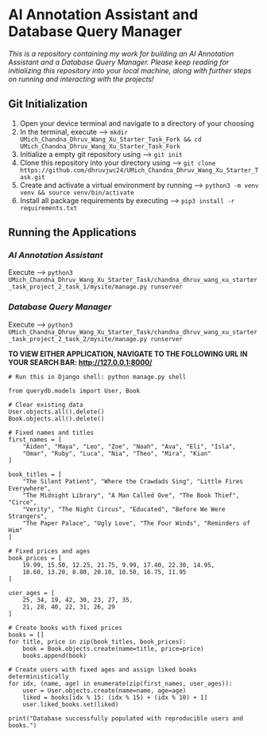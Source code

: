 # AI Annotation Assistant and Database Query Manager
_This is a repository containing my work for building an AI Annotation Assistant and a Database Query Manager. Please keep reading for initializing this repository into your local machine, along with further steps on running and interacting with the projects!_

## Git Initialization
1. Open your device terminal and navigate to a directory of your choosing
2. In the terminal, execute --> `mkdir UMich_Chandna_Dhruv_Wang_Xu_Starter_Task_Fork && cd UMich_Chandna_Dhruv_Wang_Xu_Starter_Task_Fork`
3. Initialize a empty git repository using --> `git init`
4. Clone this repository into your directory using --> `git clone https://github.com/dhruvjwc24/UMich_Chandna_Dhruv_Wang_Xu_Starter_Task.git`
5. Create and activate a virtual environment by running --> `python3 -m venv venv && source venv/bin/activate`
6. Install all package requirements by executing --> `pip3 install -r requirements.txt`

## Running the Applications
### _AI Annotation Assistant_
Execute --> `python3 UMich_Chandna_Dhruv_Wang_Xu_Starter_Task/chandna_dhruv_wang_xu_starter_task_project_2_task_1/mysite/manage.py runserver`
    
### _Database Query Manager_
Execute --> `python3 UMich_Chandna_Dhruv_Wang_Xu_Starter_Task/chandna_dhruv_wang_xu_starter_task_project_2_task_2/mysite/manage.py runserver`

**TO VIEW EITHER APPLICATION, NAVIGATE TO THE FOLLOWING URL IN YOUR SEARCH BAR: http://127.0.0.1:8000/**

```
# Run this in Django shell: python manage.py shell

from querydb.models import User, Book

# Clear existing data
User.objects.all().delete()
Book.objects.all().delete()

# Fixed names and titles
first_names = [
    "Aiden", "Maya", "Leo", "Zoe", "Noah", "Ava", "Eli", "Isla",
    "Omar", "Ruby", "Luca", "Nia", "Theo", "Mira", "Kian"
]

book_titles = [
    "The Silent Patient", "Where the Crawdads Sing", "Little Fires Everywhere",
    "The Midnight Library", "A Man Called Ove", "The Book Thief", "Circe",
    "Verity", "The Night Circus", "Educated", "Before We Were Strangers",
    "The Paper Palace", "Ugly Love", "The Four Winds", "Reminders of Him"
]

# Fixed prices and ages
book_prices = [
    19.99, 15.50, 12.25, 21.75, 9.99, 17.40, 22.30, 14.95,
    18.60, 13.20, 8.80, 20.10, 10.50, 16.75, 11.95
]

user_ages = [
    25, 34, 19, 42, 30, 23, 27, 35,
    21, 28, 40, 22, 31, 26, 29
]

# Create books with fixed prices
books = []
for title, price in zip(book_titles, book_prices):
    book = Book.objects.create(name=title, price=price)
    books.append(book)

# Create users with fixed ages and assign liked books deterministically
for idx, (name, age) in enumerate(zip(first_names, user_ages)):
    user = User.objects.create(name=name, age=age)
    liked = books[idx % 15: (idx % 15) + (idx % 10) + 1]
    user.liked_books.set(liked)

print("Database successfully populated with reproducible users and books.")
```
